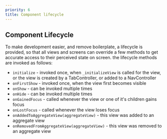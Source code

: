 ```yaml
---
priority: 6
title: Component lifecycle
---
```


## Component Lifecycle

To make development easier, and remove boilerplate, a lifecycle is provided, so that all views and screens can override a few methods to get accurate access to their perceived state on screen. the lifecycle methods are invoked as follows:

 - `initialize` - invoked once, when `_initializeView` is called for the view, or the view is created by a TabController, or added to a NavController
 - `onFirstShow` - invoked once, when the view first becomes visible
 - `onShow` - can be invoked multiple times
 - `onHide` - can be invoked multiple times
 - `onGainedFocus` - called whenever the view or one of it's children gains focus
 - `onLostFocus` - called whenever the view loses focus
 - `onAddedToAggregateView(aggregateView)` - this view was added to an aggregate view
 - `onRemovedFromAggregateView(aggregateView)` - this view was removed to an aggregate view
